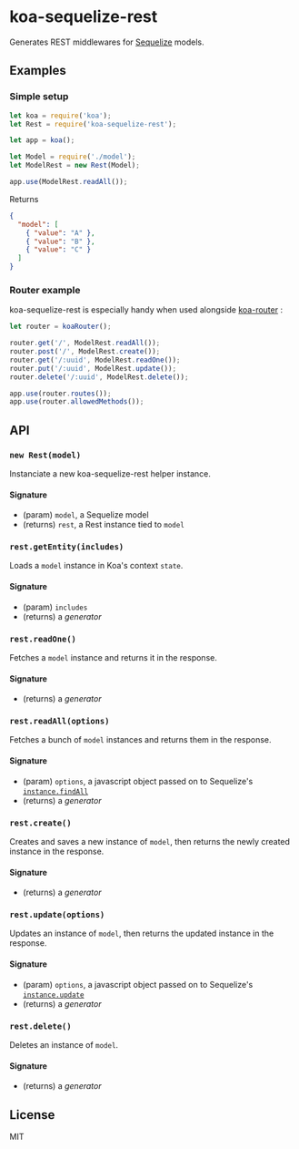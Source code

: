 # koa-sequelize-rest

Generates REST middlewares for [Sequelize](http://docs.sequelizejs.com/en/latest/) models.

## Examples

### Simple setup

```js
let koa = require('koa');
let Rest = require('koa-sequelize-rest');

let app = koa();

let Model = require('./model');
let ModelRest = new Rest(Model);

app.use(ModelRest.readAll());
```

Returns
```json
{
  "model": [
    { "value": "A" },
    { "value": "B" },
    { "value": "C" }
  ]
}
```

### Router example

koa-sequelize-rest is especially handy when used alongside [koa-router](https://github.com/alexmingoia/koa-router) :

```js
let router = koaRouter();

router.get('/', ModelRest.readAll());
router.post('/', ModelRest.create());
router.get('/:uuid', ModelRest.readOne());
router.put('/:uuid', ModelRest.update());
router.delete('/:uuid', ModelRest.delete());

app.use(router.routes());
app.use(router.allowedMethods());
```

## API

### `new Rest(model)`
Instanciate a new koa-sequelize-rest helper instance.

#### Signature
 - (param) `model`, a Sequelize model
 - (returns) `rest`, a Rest instance tied to `model`

### `rest.getEntity(includes)`
Loads a `model` instance in Koa's context `state`.

#### Signature
 - (param) `includes`
 - (returns) a *generator*

### `rest.readOne()`
Fetches a `model` instance and returns it in the response.

#### Signature
 - (returns) a *generator*

### `rest.readAll(options)`
Fetches a bunch of `model` instances and returns them in the response.

#### Signature
 - (param) `options`, a javascript object passed on to Sequelize's [`instance.findAll`](http://docs.sequelizejs.com/en/latest/api/model/#findalloptions-promisearrayinstance)
 - (returns) a *generator*

### `rest.create()`
Creates and saves a new instance of `model`, then returns the newly created instance in the response.

#### Signature
 - (returns) a *generator*

### `rest.update(options)`
Updates an instance of `model`, then returns the updated instance in the response.

#### Signature
 - (param) `options`, a javascript object passed on to Sequelize's [`instance.update`](http://docs.sequelizejs.com/en/latest/api/instance/#updateupdates-options-promisethis)
 - (returns) a *generator*

### `rest.delete()`
Deletes an instance of `model`.

#### Signature
 - (returns) a *generator*

## License

MIT
